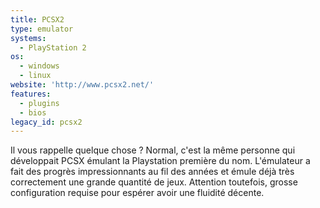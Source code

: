 ```yaml
---
title: PCSX2
type: emulator
systems:
  - PlayStation 2
os:
  - windows
  - linux
website: 'http://www.pcsx2.net/'
features:
  - plugins
  - bios
legacy_id: pcsx2
---
```

Il vous rappelle quelque chose ? Normal, c'est la même personne qui développait PCSX émulant la Playstation première du nom. L'émulateur a fait des progrès impressionnants au fil des années et émule déjà très correctement une grande quantité de jeux. Attention toutefois, grosse configuration requise pour espérer avoir une fluidité décente.
